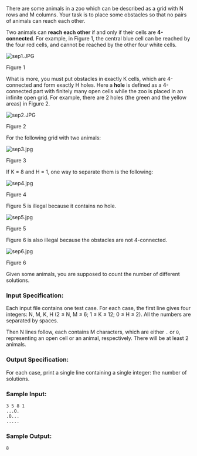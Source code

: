 <!-- Title
Separate the Animals (35)
-->
There are some animals in a zoo which can be described as a grid with N rows
and M columns. Your task is to place some obstacles so that no pairs of
animals can reach each other.

Two animals can **reach each other** if and only if their cells are
**4-connected**. For example, in Figure 1, the central blue cell can be
reached by the four red cells, and cannot be reached by the other four white
cells.

![sep1.JPG](https://images.ptausercontent.com/0eba9ce1-1391-424e-ab2c-2e67cea8a90c.JPG)

Figure 1

What is more, you must put obstacles in exactly K cells, which are 4-connected
and form exactly H holes. Here a **hole** is defined as a 4-connected part
with finitely many open cells while the zoo is placed in an infinite open
grid. For example, there are 2 holes (the green and the yellow areas) in
Figure 2.

![sep2.JPG](https://images.ptausercontent.com/be0f6b32-a181-4ee7-8410-0899291ce154.JPG)

Figure 2

For the following grid with two animals:

![sep3.jpg](https://images.ptausercontent.com/5265c6d9-1a9a-4ab1-8eb8-f880f8add579.jpg)

Figure 3

If K = 8 and H = 1, one way to separate them is the following:

![sep4.jpg](https://images.ptausercontent.com/0c3939f3-ba1e-46cd-a677-a9e122fd7202.jpg)

Figure 4

Figure 5 is illegal because it contains no hole.

![sep5.jpg](https://images.ptausercontent.com/5dbbae27-6155-480a-a7b9-48007deb653c.jpg)

Figure 5

Figure 6 is also illegal because the obstacles are not 4-connected.

![sep6.jpg](https://images.ptausercontent.com/927e59e8-4c19-4d77-8bc4-df2486228b50.jpg)

Figure 6

Given some animals, you are supposed to count the number of different
solutions.

### Input Specification:

Each input file contains one test case. For each case, the first line gives
four integers: N, M, K, H (2 $\le$ N, M $\le$ 6; 1 $\le$ K $\le$ 12; 0 $\le$ H
$\le$ 2). All the numbers are separated by spaces.

Then N lines follow, each contains M characters, which are either `.` or `O`,
representing an open cell or an animal, respectively. There will be at least 2
animals.

### Output Specification:

For each case, print a single line containing a single integer: the number of
solutions.

### Sample Input:

```
3 5 8 1
...O.
.O...
.....
```

### Sample Output:

```
8
```
